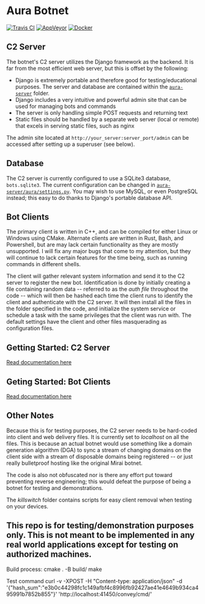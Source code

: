 # Aura Botnet

[![Travis CI](https://travis-ci.org/watersalesman/aura-botnet.svg?branch=master)](https://travis-ci.org/watersalesman/aura-botnet)
[![AppVeyor](https://ci.appveyor.com/api/projects/status/8jvylxhgckob2eht/branch/master?svg=true)](https://ci.appveyor.com/project/watersalesman/aura-botnet/branch/master)
[![Docker](https://img.shields.io/docker/automated/watersalesman/aura-c2.svg)](https://hub.docker.com/r/watersalesman/aura-c2/)

C2 Server
---
The botnet's C2 server utilizes the Django framework as the backend.
It is far from the most efficient web server, but this is offset by the
following:
* Django is extremely portable and therefore good for testing/educational
purposes. The server and database are contained within the [`aura-server`](aura-server)
folder.
* Django includes a very intuitive and powerful admin site that can be used
for managing bots and commands
* The server is only handling simple POST requests and returning text
* Static files should be handled by a separate web server (local or remote) that
excels in serving static files, such as nginx

The admin site located at `http://your_server:server_port/admin` can be
accessed after setting up a superuser (see below).

Database
---
The C2 server is currently configured to use a SQLite3 database,
`bots.sqlite3`. The current configuration can be changed in [`aura-server/aura/settings.py`](aura-server/aura/settings.py).
You may wish to use MySQL, or even PostgreSQL instead; this easy to do thanks
to Django's portable database API.

Bot Clients
---
The primary client is written in C++, and can be compiled for either Linux or
Windows using CMake. Alternate clients are written in Rust, Bash, and Powershell,
but are may lack certain functionality as they are mostly unsupported. I will fix
any major bugs that come to my attention, but they will continue to lack certain
features for the time being, such as running commands in different shells.

The client will gather relevant system information and send it to the C2 server
to register the new bot. Identification is done by initially creating a file
containing random data -- referred to as the *auth file* throughout the code -- which
will then be hashed each time the client runs to identify the client and
authenticate with the C2 server. It will then install all the files in the
folder specified in the code, and initialize the system service or schedule a
task with the same privileges that the client was run with. The default settings
have the client and other files masquerading as configuration files.

Getting Started: C2 Server
---
[Read documentation here](docs/c2-server.md)

Geting Started: Bot Clients
---
[Read documentation here](docs/bot-client.md)

Other Notes
---
Because this is for testing purposes, the C2 server needs to be
hard-coded into client and web delivery files. It is currently set to
*localhost* on all the files. This is because an actual botnet would use something
like a domain generation algorithm (DGA) to sync a stream of changing domains on
the client side with a stream of disposable domains being registered -- or just
really bulletproof hosting like the original Mirai botnet.

The code is also not obfuscated nor is there any effort put toward preventing
reverse engineering; this would defeat the purpose of being a botnet for
testing and demonstrations.

The *killswitch* folder contains scripts for easy client removal when testing
on your devices.

<h2>This repo is for testing/demonstration purposes only. This is not meant to
be implemented in any real world applications except for testing on authorized
machines.</h2>

Build process:
cmake . -B build/
make

Test command
curl -v -XPOST -H "Content-type: application/json" -d '{"hash_sum":"e3b0c44298fc1c149afbf4c8996fb92427ae41e4649b934ca495991b7852b855"}' 'http://localhost:41450/convey/cmd/'
